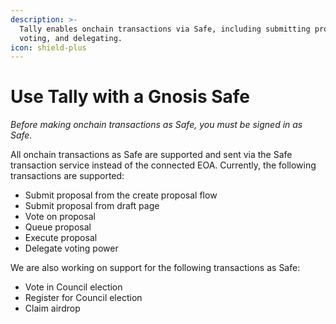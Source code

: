 ```yaml
---
description: >-
  Tally enables onchain transactions via Safe, including submitting proposals,
  voting, and delegating.
icon: shield-plus
---
```


# Use Tally with a Gnosis Safe

_Before making onchain transactions as Safe, you must be signed in as Safe._&#x20;

All onchain transactions as Safe are supported and sent via the Safe transaction service instead of the connected EOA. Currently, the following transactions are supported:&#x20;

* Submit proposal from the create proposal flow&#x20;
* Submit proposal from draft page&#x20;
* Vote on proposal&#x20;
* Queue proposal&#x20;
* Execute proposal&#x20;
* Delegate voting power&#x20;

We are also working on support for the following transactions as Safe:&#x20;

* Vote in Council election&#x20;
* Register for Council election&#x20;
* Claim airdrop
